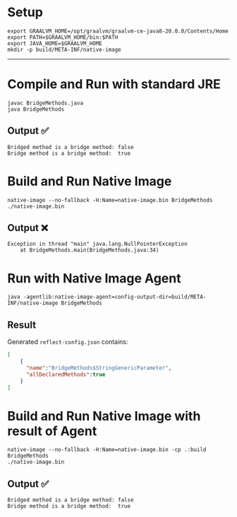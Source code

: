 # Setup

```shell
export GRAALVM_HOME=/opt/graalvm/graalvm-ce-java8-20.0.0/Contents/Home
export PATH=$GRAALVM_HOME/bin:$PATH
export JAVA_HOME=$GRAALVM_HOME
mkdir -p build/META-INF/native-image
```

----

# Compile and Run with standard JRE

```shell
javac BridgeMethods.java
java BridgeMethods
```

## Output ✅

```
Bridged method is a bridge method: false
Bridge method is a bridge method:  true
```

# Build and Run Native Image

```shell
native-image --no-fallback -H:Name=native-image.bin BridgeMethods
./native-image.bin
```

## Output ❌

```
Exception in thread "main" java.lang.NullPointerException
	at BridgeMethods.main(BridgeMethods.java:34)
```

# Run with Native Image Agent

```shell
java -agentlib:native-image-agent=config-output-dir=build/META-INF/native-image BridgeMethods
```

## Result

Generated `reflect-config.json` contains:

```json
[
	{
	  "name":"BridgeMethods$StringGenericParameter",
	  "allDeclaredMethods":true
	}
]
```

# Build and Run Native Image with result of Agent

```shell
native-image --no-fallback -H:Name=native-image.bin -cp .:build BridgeMethods
./native-image.bin
```

## Output ✅


```
Bridged method is a bridge method: false
Bridge method is a bridge method:  true
```
